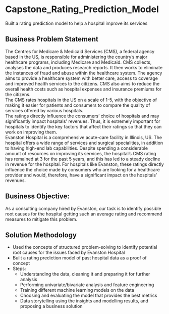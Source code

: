 # Capstone_Rating_Prediction_Model
Built a rating prediction model to help a hospital improve its services

## Business Problem Statement
The Centres for Medicare & Medicaid Services (CMS), a federal agency based in the US, is responsible for administering the country’s major healthcare programs, including Medicare and Medicaid. CMS collects, analyses the data and produces research reports. It then works to eliminate the instances of fraud and abuse within the healthcare system. The agency aims to provide a healthcare system with better care, access to coverage and improved health services to the citizens. CMS also aims to reduce the overall health costs such as hospital expenses and insurance premiums for the citizens.</br>
The CMS rates hospitals in the US on a scale of 1-5, with the objective of making it easier for patients and consumers to compare the quality of services offered by various hospitals.</br>
The ratings directly influence the consumers’ choice of hospitals and may significantly impact hospitals' revenues. Thus, it is extremely important for hospitals to identify the key factors that affect their ratings so that they can work on improving them.</br>
Evanston Hospital is a comprehensive acute-care facility in Illinois, US. The hospital offers a wide range of services and surgical specialities, in addition to having high-end lab capabilities. Despite spending a considerable amount of resources on improving its services, the hospital’s CMS rating has remained at 3 for the past 5 years, and this has led to a steady decline in revenue for the hospital. For hospitals like Evanston, these ratings directly influence the choice made by consumers who are looking for a healthcare provider and would, therefore, have a significant impact on the hospitals’ revenues.

## Business Objective:
As a consulting company hired by Evanston, our task is to identify possible root causes for the hospital getting such an average rating and recommend measures to mitigate this problem.

## Solution Methodology
* Used the concepts of structured problem-solving to identify potential root causes for the issues faced by Evanston Hospital
* Built a rating prediction model of past hospital data as a proof of concept
* Steps:
  * Understanding the data, cleaning it and preparing it for further analysis
  * Performing univariate/bivariate analysis and feature engineering
  * Training different machine learning models on the data
  * Choosing and evaluating the model that provides the best metrics
  * Data storytelling using the insights and modelling results, and proposing a business solution
 
